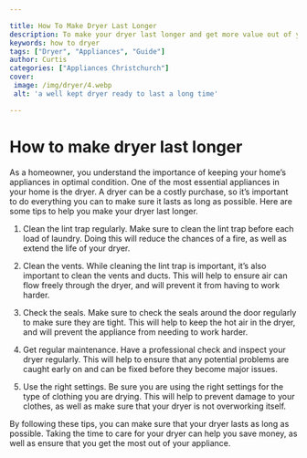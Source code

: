 ```yaml
---

title: How To Make Dryer Last Longer
description: To make your dryer last longer and get more value out of your investment, follow the tips in this post.
keywords: how to dryer
tags: ["Dryer", "Appliances", "Guide"]
author: Curtis
categories: ["Appliances Christchurch"]
cover: 
 image: /img/dryer/4.webp
 alt: 'a well kept dryer ready to last a long time'

---
```


# How to make dryer last longer

As a homeowner, you understand the importance of keeping your home’s appliances in optimal condition. One of the most essential appliances in your home is the dryer. A dryer can be a costly purchase, so it’s important to do everything you can to make sure it lasts as long as possible. Here are some tips to help you make your dryer last longer.

1. Clean the lint trap regularly. Make sure to clean the lint trap before each load of laundry. Doing this will reduce the chances of a fire, as well as extend the life of your dryer.

2. Clean the vents. While cleaning the lint trap is important, it’s also important to clean the vents and ducts. This will help to ensure air can flow freely through the dryer, and will prevent it from having to work harder.

3. Check the seals. Make sure to check the seals around the door regularly to make sure they are tight. This will help to keep the hot air in the dryer, and will prevent the appliance from needing to work harder.

4. Get regular maintenance. Have a professional check and inspect your dryer regularly. This will help to ensure that any potential problems are caught early on and can be fixed before they become major issues.

5. Use the right settings. Be sure you are using the right settings for the type of clothing you are drying. This will help to prevent damage to your clothes, as well as make sure that your dryer is not overworking itself.

By following these tips, you can make sure that your dryer lasts as long as possible. Taking the time to care for your dryer can help you save money, as well as ensure that you get the most out of your appliance.